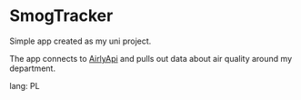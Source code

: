 # SmogTracker
Simple app created as my uni project.

The app connects to [AirlyApi](https://developer.airly.org/api) and pulls out data about air quality around my department.  

lang: PL
